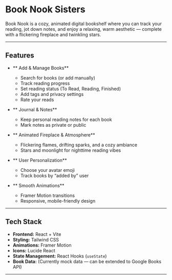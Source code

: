 # Book Nook Sisters

Book Nook is a cozy, animated digital bookshelf where you can track your reading, jot down notes, and enjoy a relaxing, warm aesthetic — complete with a flickering fireplace and twinkling stars.

---

## Features

- ** Add & Manage Books**  
  - Search for books (or add manually)  
  - Track reading progress  
  - Set reading status (To Read, Reading, Finished)  
  - Add tags and privacy settings  
  - Rate your reads  

- ** Journal & Notes**  
  - Keep personal reading notes for each book  
  - Mark notes as private or public  

- ** Animated Fireplace & Atmosphere**  
  - Flickering flames, drifting sparks, and a cozy ambiance  
  - Stars and moonlight for nighttime reading vibes  

- ** User Personalization**  
  - Choose your avatar emoji  
  - Track books by “added by” user  

- ** Smooth Animations**  
  - Framer Motion transitions  
  - Responsive, mobile-friendly design  

---

##  Tech Stack

- **Frontend:** React + Vite
- **Styling:** Tailwind CSS
- **Animations:** Framer Motion
- **Icons:** Lucide React
- **State Management:** React Hooks (`useState`)
- **Book Data:** (Currently mock data — can be extended to Google Books API)

---
